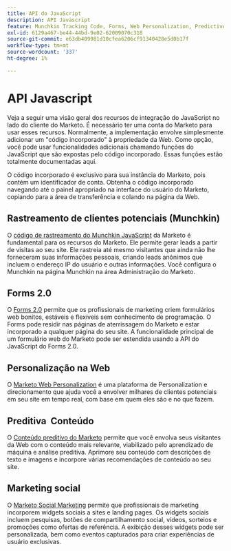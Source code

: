 ```yaml
---
title: API do JavaScript
description: API Javascript
feature: Munchkin Tracking Code, Forms, Web Personalization, Predictive Content, Social, Javascript
exl-id: 6129a467-be44-44bd-9e02-62009070c318
source-git-commit: e63db409981d10cfea6206cf91340428e5d0b17f
workflow-type: tm+mt
source-wordcount: '337'
ht-degree: 1%

---
```


# API Javascript

Veja a seguir uma visão geral dos recursos de integração do JavaScript no lado do cliente do Marketo. É necessário ter uma conta do Marketo para usar esses recursos. Normalmente, a implementação envolve simplesmente adicionar um &quot;código incorporado&quot; à propriedade da Web. Como opção, você pode usar funcionalidades adicionais chamando funções do JavaScript que são expostas pelo código incorporado. Essas funções estão totalmente documentadas aqui.

O código incorporado é exclusivo para sua instância do Marketo, pois contém um identificador de conta. Obtenha o código incorporado navegando até o painel apropriado na interface do usuário do Marketo, copiando para a área de transferência e colando na página da Web.

## Rastreamento de clientes potenciais (Munchkin)

O [código de rastreamento do Munchkin JavaScript](lead-tracking.md) da Marketo é fundamental para os recursos do Marketo. Ele permite gerar leads a partir de visitas ao seu site. Ele rastreia até mesmo visitantes que ainda não lhe forneceram suas informações pessoais, criando leads anônimos que incluem o endereço IP do usuário e outras informações. Você configura o Munchkin na página Munchkin na área Administração do Marketo.

## Forms 2.0

O [Forms 2.0](forms-api-reference.md) permite que os profissionais de marketing criem formulários web bonitos, estáveis e flexíveis sem conhecimento de programação. O Forms pode residir nas páginas de aterrissagem do Marketo e estar incorporado a qualquer página do seu site. A funcionalidade principal de um formulário web do Marketo pode ser estendida usando a API do JavaScript do Forms 2.0.

## Personalização na Web

O [Marketo Web Personalization](web-personalization.md) é uma plataforma de Personalization e direcionamento que ajuda você a envolver milhares de clientes potenciais em seu site em tempo real, com base em quem eles são e no que fazem.

## Preditiva  Conteúdo

O [Conteúdo preditivo do Marketo](predictive-content.md) permite que você envolva seus visitantes da Web com o conteúdo mais relevante, viabilizado pelo aprendizado de máquina e análise preditiva. Aprimore seu conteúdo com descrições de texto e imagens e incorpore várias recomendações de conteúdo ao seu site.

## Marketing social

O [Marketo Social Marketing](social.md) permite que profissionais de marketing incorporem widgets sociais a sites e landing pages. Os widgets sociais incluem pesquisas, botões de compartilhamento social, vídeos, sorteios e promoções como ofertas de referência. A exibição desses widgets pode ser personalizada, bem como eventos capturados para criar experiências de usuário exclusivas.

